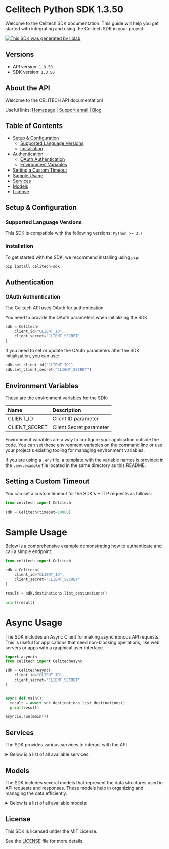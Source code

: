 # Celitech Python SDK 1.3.50<a id="celitech-python-sdk-1350"></a>

Welcome to the Celitech SDK documentation. This guide will help you get started with integrating and using the Celitech SDK in your project.

[![This SDK was generated by liblab](https://raw.githubusercontent.com/liblaber/liblab-assets/main/assets/built-by-liblab-icon.svg)](https://liblab.com/?utm_source=readme)

## Versions<a id="versions"></a>

- API version: `1.3.50`
- SDK version: `1.3.50`

## About the API<a id="about-the-api"></a>

Welcome to the CELITECH API documentation!

Useful links: [Homepage](https://www.celitech.com) | [Support email](mailto:support@celitech.com) | [Blog](https://www.celitech.com/blog/)

## Table of Contents<a id="table-of-contents"></a>

- [Setup & Configuration](#setup--configuration)
  - [Supported Language Versions](#supported-language-versions)
  - [Installation](#installation)
- [Authentication](#authentication)
  - [OAuth Authentication](#oauth-authentication)
  - [Environment Variables](#environment-variables)
- [Setting a Custom Timeout](#setting-a-custom-timeout)
- [Sample Usage](#sample-usage)
- [Services](#services)
- [Models](#models)
- [License](#license)

## Setup & Configuration<a id="setup--configuration"></a>

### Supported Language Versions<a id="supported-language-versions"></a>

This SDK is compatible with the following versions: `Python >= 3.7`

### Installation<a id="installation"></a>

To get started with the SDK, we recommend installing using `pip`:

```bash
pip install celitech-sdk
```

## Authentication<a id="authentication"></a>

### OAuth Authentication<a id="oauth-authentication"></a>

The Celitech API uses OAuth for authentication.

You need to provide the OAuth parameters when initializing the SDK.

```py
sdk = Celitech(
    client_id="CLIENT_ID",
    client_secret="CLIENT_SECRET"
)
```

If you need to set or update the OAuth parameters after the SDK initialization, you can use:

```py
sdk.set_client_id("CLIENT_ID")
sdk.set_client_secret("CLIENT_SECRET")
```

## Environment Variables<a id="environment-variables"></a>

These are the environment variables for the SDK:

| Name          | Description             |
| :------------ | :---------------------- |
| CLIENT_ID     | Client ID parameter     |
| CLIENT_SECRET | Client Secret parameter |

Environment variables are a way to configure your application outside the code. You can set these environment variables on the command line or use your project's existing tooling for managing environment variables.

If you are using a `.env` file, a template with the variable names is provided in the `.env.example` file located in the same directory as this README.

## Setting a Custom Timeout<a id="setting-a-custom-timeout"></a>

You can set a custom timeout for the SDK's HTTP requests as follows:

```py
from celitech import Celitech

sdk = Celitech(timeout=10000)
```

# Sample Usage<a id="sample-usage"></a>

Below is a comprehensive example demonstrating how to authenticate and call a simple endpoint:

```py
from celitech import Celitech

sdk = Celitech(
    client_id="CLIENT_ID",
    client_secret="CLIENT_SECRET"
)

result = sdk.destinations.list_destinations()

print(result)

```

# Async Usage<a id="async-usage"></a>

The SDK includes an Async Client for making asynchronous API requests. This is useful for applications that need non-blocking operations, like web servers or apps with a graphical user interface.

```py
import asyncio
from celitech import CelitechAsync

sdk = CelitechAsync(
    client_id="CLIENT_ID",
    client_secret="CLIENT_SECRET"
)


async def main():
  result = await sdk.destinations.list_destinations()
  print(result)

asyncio.run(main())
```

## Services<a id="services"></a>

The SDK provides various services to interact with the API.

<details> 
<summary>Below is a list of all available services:</summary>

| Name         |
| :----------- |
| o_auth       |
| destinations |
| packages     |
| purchases    |
| e_sim        |
| i_frame      |

</details>

## Models<a id="models"></a>

The SDK includes several models that represent the data structures used in API requests and responses. These models help in organizing and managing the data efficiently.

<details> 
<summary>Below is a list of all available models:</summary>

| Name                              | Description |
| :-------------------------------- | :---------- |
| GetAccessTokenRequest             |             |
| GetAccessTokenOkResponse          |             |
| ListDestinationsOkResponse        |             |
| ListPackagesOkResponse            |             |
| CreatePurchaseV2Request           |             |
| CreatePurchaseV2OkResponse        |             |
| ListPurchasesOkResponse           |             |
| CreatePurchaseRequest             |             |
| CreatePurchaseOkResponse          |             |
| TopUpEsimRequest                  |             |
| TopUpEsimOkResponse               |             |
| EditPurchaseRequest               |             |
| EditPurchaseOkResponse            |             |
| GetPurchaseConsumptionOkResponse  |             |
| GetEsimOkResponse                 |             |
| GetEsimDeviceOkResponse           |             |
| GetEsimHistoryOkResponse          |             |
| GetEsimMacOkResponse              |             |
| TokenOkResponse                   |             |
| ListDestinations400Response       |             |
| ListDestinations401Response       |             |
| ListPackages400Response           |             |
| ListPackages401Response           |             |
| CreatePurchaseV2_400Response      |             |
| CreatePurchaseV2_401Response      |             |
| ListPurchases400Response          |             |
| ListPurchases401Response          |             |
| CreatePurchase400Response         |             |
| CreatePurchase401Response         |             |
| TopUpEsim400Response              |             |
| TopUpEsim401Response              |             |
| EditPurchase400Response           |             |
| EditPurchase401Response           |             |
| GetPurchaseConsumption400Response |             |
| GetPurchaseConsumption401Response |             |
| GetEsim400Response                |             |
| GetEsim401Response                |             |
| GetEsimDevice400Response          |             |
| GetEsimDevice401Response          |             |
| GetEsimHistory400Response         |             |
| GetEsimHistory401Response         |             |
| GetEsimMac400Response             |             |
| GetEsimMac401Response             |             |
| Token400Response                  |             |
| Token401Response                  |             |

</details>

## License<a id="license"></a>

This SDK is licensed under the MIT License.

See the [LICENSE](LICENSE) file for more details.
